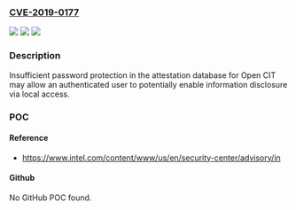 ### [CVE-2019-0177](https://cve.mitre.org/cgi-bin/cvename.cgi?name=CVE-2019-0177)
![](https://img.shields.io/static/v1?label=Product&message=Open%20Cloud%20Integrity%20Technology%20and%20OpenAttestation&color=blue)
![](https://img.shields.io/static/v1?label=Version&message=n%2Fa&color=blue)
![](https://img.shields.io/static/v1?label=Vulnerability&message=Information%20Disclosure&color=brighgreen)

### Description

Insufficient password protection in the attestation database for Open CIT may allow an authenticated user to potentially enable information disclosure via local access.

### POC

#### Reference
- https://www.intel.com/content/www/us/en/security-center/advisory/in

#### Github
No GitHub POC found.

